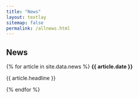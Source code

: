 ```yaml
---
title: "News"
layout: textlay
sitemap: false
permalink: /allnews.html
---
```


## News

<div class="jumbotron">
  {% for article in site.data.news %}
    <b>{{ article.date }}</b>
    <p>{{ article.headline }}</p>
    
  
  {% endfor %}
</div>

